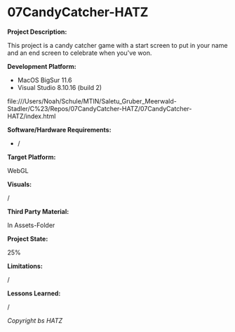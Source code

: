 # 07CandyCatcher-HATZ

__Project Description:__

This project is a candy catcher game with a start screen to put in your name and an end screen to celebrate when you've won.

__Development Platform:__

- MacOS BigSur 11.6
- Visual Studio 8.10.16 (build 2)

file:///Users/Noah/Schule/MTIN/Saletu_Gruber_Meerwald-Stadler/C%23/Repos/07CandyCatcher-HATZ/07CandyCatcher-HATZ/index.html

__Software/Hardware Requirements:__

- /

__Target Platform:__

WebGL

__Visuals:__

/

__Third Party Material:__

In Assets-Folder

__Project State:__

25%

__Limitations:__

/

__Lessons Learned:__

/

_Copyright bs HATZ_
